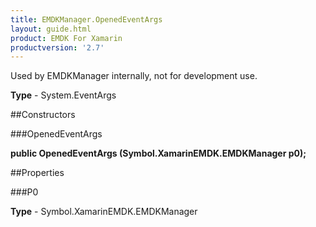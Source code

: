 ```yaml
---
title: EMDKManager.OpenedEventArgs
layout: guide.html
product: EMDK For Xamarin 
productversion: '2.7' 
---
```

Used by EMDKManager internally, not for development use.

**Type** - System.EventArgs

##Constructors

###OpenedEventArgs

**public OpenedEventArgs (Symbol.XamarinEMDK.EMDKManager p0);**


        

##Properties

###P0

        

**Type** - Symbol.XamarinEMDK.EMDKManager

